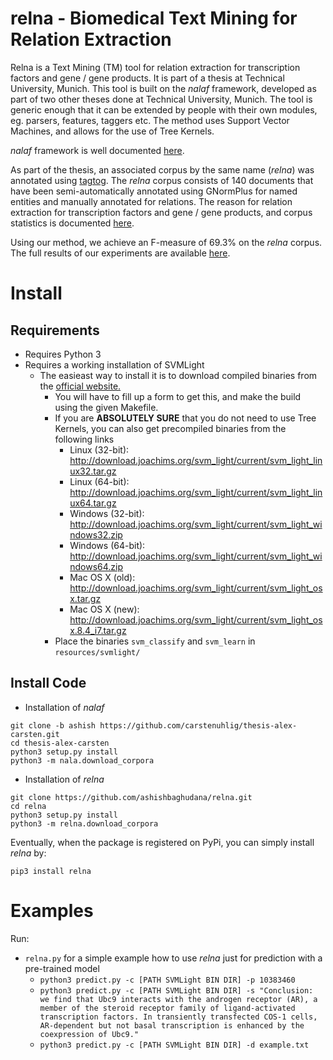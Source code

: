 # relna - Biomedical Text Mining for Relation Extraction
Relna is a Text Mining (TM) tool for relation extraction for transcription factors and gene / gene products. It is part of a thesis at Technical University, Munich. This tool is built on the _nalaf_ framework, developed as part of two other theses done at Technical University, Munich. The tool is generic enough that it can be extended by people with their own modules, eg. parsers, features, taggers etc. The method uses Support Vector Machines, and allows for the use of Tree Kernels.

_nalaf_ framework is well documented [here](https://github.com/carstenuhlig/thesis-alex-carsten).

As part of the thesis, an associated corpus by the same name (_relna_) was annotated using [tagtog](https://www.tagtog.net). The _relna_ corpus consists of 140 documents that have been semi-automatically annotated using GNormPlus for named entities and manually annotated for relations. The reason for relation extraction for transcription factors and gene / gene products, and corpus statistics is documented [here](https://github.com/ashishbaghudana/relna/wiki/Corpus).

Using our method, we achieve an F-measure of 69.3% on the _relna_ corpus. The full results of our experiments are available [here](https://github.com/ashishbaghudana/relna/wiki/Results).

<!-- ![Pipeline diagram](https://www.lucidchart.com/publicSegments/view/558052b8-fcf0-4e3b-a6b4-05990a008f2c/image.png) -->

# Install

##  Requirements

* Requires Python 3
* Requires a working installation of SVMLight
    * The easieast way to install it is to download compiled binaries from the [official website.](http://disi.unitn.it/moschitti/TK1.2-software/download.html)
      * You will have to fill up a form to get this, and make the build using the given Makefile.
      * If you are **ABSOLUTELY SURE** that you do not need to use Tree Kernels, you can also get precompiled binaries from the following links
        * Linux (32-bit): http://download.joachims.org/svm_light/current/svm_light_linux32.tar.gz
        * Linux (64-bit): http://download.joachims.org/svm_light/current/svm_light_linux64.tar.gz
        * Windows (32-bit): http://download.joachims.org/svm_light/current/svm_light_windows32.zip
        * Windows (64-bit): http://download.joachims.org/svm_light/current/svm_light_windows64.zip
        * Mac OS X (old): http://download.joachims.org/svm_light/current/svm_light_osx.tar.gz
        * Mac OS X (new): http://download.joachims.org/svm_light/current/svm_light_osx.8.4_i7.tar.gz
      * Place the binaries `svm_classify` and `svm_learn` in `resources/svmlight/`

## Install Code

* Installation of _nalaf_

```
git clone -b ashish https://github.com/carstenuhlig/thesis-alex-carsten.git
cd thesis-alex-carsten
python3 setup.py install
python3 -m nala.download_corpora
```

* Installation of _relna_

```
git clone https://github.com/ashishbaghudana/relna.git
cd relna
python3 setup.py install
python3 -m relna.download_corpora
```

Eventually, when the package is registered on PyPi, you can simply install _relna_ by:

    pip3 install relna

# Examples
Run:
* `relna.py` for a simple example how to use _relna_ just for prediction with a pre-trained model
    * `python3 predict.py -c [PATH SVMLight BIN DIR] -p 10383460`
    * `python3 predict.py -c [PATH SVMLight BIN DIR] -s "Conclusion: we find that Ubc9 interacts with the androgen receptor (AR), a member of the steroid receptor family of ligand-activated transcription factors. In transiently transfected COS-1 cells, AR-dependent but not basal transcription is enhanced by the coexpression of Ubc9."`
    * `python3 predict.py -c [PATH SVMLight BIN DIR] -d example.txt`
